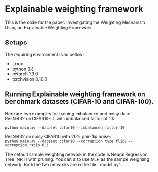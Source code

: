# Explainable weighting framework
 
This is the code for the paper: Investigating the Weighting Mechanism Using an Explainable Weighting Framework<br>

Setups
-------  
The requiring environment is as bellow:<br>
* Linux<br>
* python 3.8<br>
* pytorch 1.9.0<br>
* torchvision 0.10.0<br>

Running Explainable weighting framework on benchmark datasets (CIFAR-10 and CIFAR-100).
-------  
Here are two examples for training imbalanced and noisy data:<br>
ResNet32 on CIFAR10-LT with imbalanced factor of 10:<br>

`python main.py --dataset cifar10 --imbalanced_factor 10`

ResNet32 on noisy CIFAR10 with 20\% pair-flip noise:<br>
`python main.py --dataset cifar10 --corruption_type flip2 --corruption_ratio 0.2`

The default sample weighting network in the code is Neural Regression Tree (NRT) with pruning. You can also use MLP as the sample weighting network. Both the two networks are in the file ``model.py".
